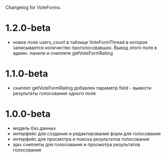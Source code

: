 Changelog for VoteForms.

1.2.0-beta
==============
- новое поле users_count в таблице VoteFormThread в которое записывается количество проголосовавших. Вывод этого поля в админ. панели и сниплете getVoteFormRating

1.1.0-beta
==============
- сниплет getVoteFormRating добавлен параметр field - вывести результаты голосования одного поля

1.0.0-beta
==============
- модель баз данных
- интерфейс для создания и редактирования форм для голосования
- интерфейс для просмотра и поиска результатов голосования
- ajax сниплеты для голосования и просмотра результатов голосования